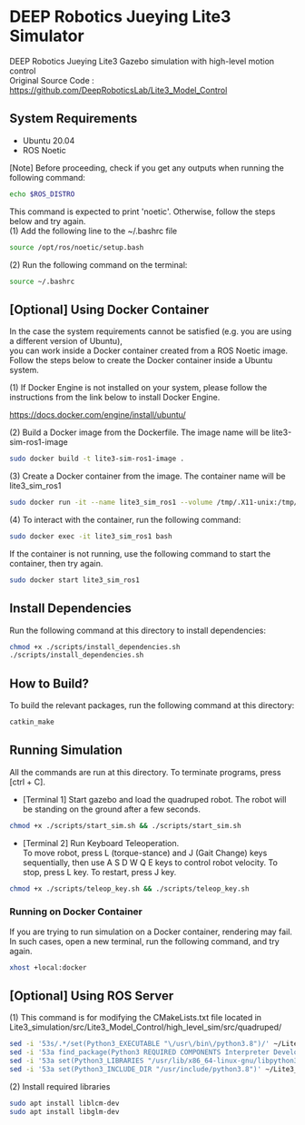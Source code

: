 # DEEP Robotics Jueying Lite3 Simulator
DEEP Robotics Jueying Lite3 Gazebo simulation with high-level motion control \
Original Source Code : https://github.com/DeepRoboticsLab/Lite3_Model_Control

## System Requirements
- Ubuntu 20.04
- ROS Noetic

[Note] Before proceeding, check if you get any outputs when running the following command:
```bash
echo $ROS_DISTRO
```
This command is expected to print 'noetic'. Otherwise, follow the steps below and try again. \
(1) Add the following line to the ~/.bashrc file
```bash
source /opt/ros/noetic/setup.bash
```
(2) Run the following command on the terminal:
```bash
source ~/.bashrc
```

## [Optional] Using Docker Container
In the case the system requirements cannot be satisfied (e.g. you are using a different version of Ubuntu), \
you can work inside a Docker container created from a ROS Noetic image. \
Follow the steps below to create the Docker container inside a Ubuntu system.

(1) If Docker Engine is not installed on your system, please follow the instructions from the link below to install Docker Engine.

https://docs.docker.com/engine/install/ubuntu/

(2) Build a Docker image from the Dockerfile. The image name will be lite3-sim-ros1-image
```bash
sudo docker build -t lite3-sim-ros1-image .
```
(3) Create a Docker container from the image. The container name will be lite3_sim_ros1
```bash
sudo docker run -it --name lite3_sim_ros1 --volume /tmp/.X11-unix:/tmp/.X11-unix -e DISPLAY=unix$DISPLAY lite3-sim-ros1-image
```
(4) To interact with the container, run the following command:
```bash
sudo docker exec -it lite3_sim_ros1 bash
```
If the container is not running, use the following command to start the container, then try again.
```bash
sudo docker start lite3_sim_ros1
```

## Install Dependencies
Run the following command at this directory to install dependencies:
```bash
chmod +x ./scripts/install_dependencies.sh
./scripts/install_dependencies.sh
```

## How to Build?
To build the relevant packages, run the following command at this directory:
```bash
catkin_make
```

## Running Simulation
All the commands are run at this directory. To terminate programs, press [ctrl + C].
- [Terminal 1] Start gazebo and load the quadruped robot. The robot will be standing on the ground after a few seconds.
```bash
chmod +x ./scripts/start_sim.sh && ./scripts/start_sim.sh
```
- [Terminal 2] Run Keyboard Teleoperation. \
To move robot, press L (torque-stance) and J (Gait Change) keys sequentially, then use A S D W Q E keys to control robot velocity. To stop, press L key. To restart, press J key.
```bash
chmod +x ./scripts/teleop_key.sh && ./scripts/teleop_key.sh
```
### Running on Docker Container
If you are trying to run simulation on a Docker container, rendering may fail. In such cases, open a new terminal, run the following command, and try again.
```bash
xhost +local:docker
```

## [Optional] Using ROS Server
(1) This command is for modifying the CMakeLists.txt file located in Lite3_simulation/src/Lite3_Model_Control/high_level_sim/src/quadruped/
```bash
sed -i '53s/.*/set(Python3_EXECUTABLE "\/usr\/bin\/python3.8")/' ~/Lite3_simulation/src/Lite3_Model_Control/high_level_sim/src/quadruped/CMakeLists.txt && \
sed -i '53a find_package(Python3 REQUIRED COMPONENTS Interpreter Development)' ~/Lite3_simulation/src/Lite3_Model_Control/high_level_sim/src/quadruped/CMakeLists.txt && \
sed -i '53a set(Python3_LIBRARIES "/usr/lib/x86_64-linux-gnu/libpython3.8.so")' ~/Lite3_simulation/src/Lite3_Model_Control/high_level_sim/src/quadruped/CMakeLists.txt && \
sed -i '53a set(Python3_INCLUDE_DIR "/usr/include/python3.8")' ~/Lite3_simulation/src/Lite3_Model_Control/high_level_sim/src/quadruped/CMakeLists.txt
```

(2) Install required libraries
```bash
sudo apt install liblcm-dev
sudo apt install libglm-dev
```

